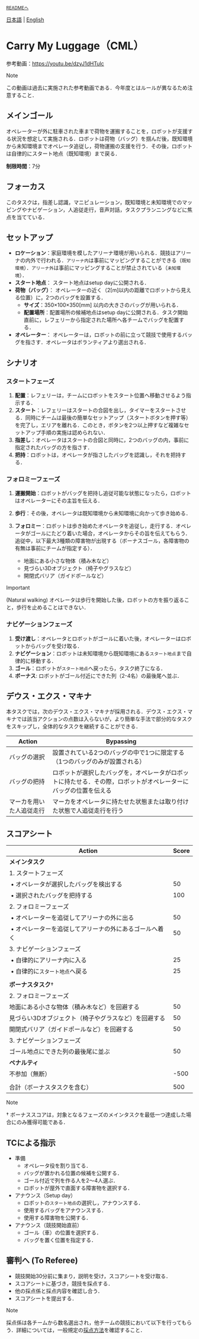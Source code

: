 <sub>[READMEへ](../../README.md)</sub>

[日本語](./cml_ja.md) | [English](./cml_en.md)

# Carry My Luggage（CML）

参考動画：https://youtu.be/dzyJ1dHTulc

> [!NOTE]  
> この動画は過去に実施された参考動画である．今年度とはルールが異なるため注意すること．

## メインゴール

オペレーターが外に駐車された車まで荷物を運搬することを，ロボットが支援する状況を想定して実施される．ロボットは荷物（バッグ）を掴んだ後，既知環境から未知環境までオペレータ追従し，荷物運搬の支援を行う．その後，ロボットは自律的にスタート地点（既知環境）まで戻る．

**制限時間**：7分

## フォーカス

このタスクは，指差し認識，マニピュレーション，既知環境と未知環境でのマッピングやナビゲーション，人追従走行，音声対話，タスクプランニングなどに焦点を当てている．

## セットアップ

- **ロケーション**：家庭環境を模したアリーナ環境が用いられる．競技はアリーナの内外で行われる．`アリーナ内`は事前にマッピングすることができる（`既知環境`）．`アリーナ外`は事前にマッピングすることが禁止されている（`未知環境`）．
- **スタート地点**： スタート地点はsetup dayに公開される．
- **荷物（バッグ）**： オペレーターの近く（2\[m\]以内の距離でロボットから見える位置）に，2つのバッグを設置する．
  - **サイズ**：350×100×350\[mm\] 以内の大きさのバッグが用いられる．
  - **配置場所**：配置場所の候補地点はsetup dayに公開される．タスク開始直前に，レフェリーから指定された場所へ各チームでバッグを配置する．
- **オペレーター**： オペレーターは，ロボットの前に立って競技で使用するバッグを指さす．オペレータはボランティアより選出される．

## シナリオ

### スタートフェーズ

1. **配置**：レフェリーは，チームにロボットをスタート位置へ移動させるよう指示する．
1. **スタート**：レフェリーはスタートの合図を出し，タイマーをスタートさせる．同時にチームは最後の簡単なセットアップ（スタートボタンを押す等）を完了し，エリアを離れる．このとき，ボタンを2つ以上押すなど複雑なセットアップ手順の実施は認められない．
1. **指差し**：オペレータはスタートの合図と同時に，2つのバッグの内，事前に指定されたバッグの方を指さす．
1. **把持**：ロボットは，オペレータが指さしたバッグを認識し，それを把持する．

### フォロミーフェーズ

1. **運搬開始**：ロボットがバッグを把持し追従可能な状態になったら，ロボットはオペレーターにその主旨を伝える．
2. **歩行**：その後，オペレータは既知環境から未知環境に向かって歩き始める．
3. **フォロミー**：ロボットは歩き始めたオペレータを追従し，走行する．オペレータがゴールにたどり着いた場合，オペレータからその旨を伝えてもらう．追従中，以下最大3種類の障害物が出現する（ボーナスゴール，各障害物の有無は事前にチームが指定する）．
  
   - 地面にある小さな物体（積み木など）
   - 見づらい3Dオブジェクト（椅子やグラスなど）
   - 開閉式バリア（ガイドポールなど）

> [!IMPORTANT]
> (Natural walking) オペレータは歩行を開始した後，ロボットの方を振り返ること，歩行を止めることはできない．

### ナビゲーションフェーズ

1. **受け渡し**：オペレータとロボットがゴールに着いた後，オペレーターはロボットからバッグを受け取る．
2. **ナビゲーション**：ロボットは未知環境から既知環境にある`スタート地点`まで自律的に移動する．
3. **ゴール**：ロボットが`スタート地点`へ戻ったら，タスク終了になる．
4. **ボーナス**: ロボットがゴール付近にできた列（2-4名）の最後尾へ並ぶ．

## デウス・エクス・マキナ

本タスクでは，次のデウス・エクス・マキナが採用される．デウス・エクス・マキナでは該当アクションの点数は入らないが，より簡単な手法で部分的なタスクをスキップし，全体的なタスクを継続することができる．

|Action|Bypassing|
|------|---------|
| バッグの選択 | 設置されている2つのバッグの中で1つに限定する（1つのバッグのみが設置される） |
| バッグの把持 | ロボットが選択したバッグを，オペレータがロボットに持たせる．その際，ロボットがオペレーターにバッグの位置を伝える |
| マーカを用いた人追従走行 | マーカをオペレータに持たせた状態または取り付けた状態で人追従走行を行う |

## スコアシート

|Action|Score|
|------|-----|
| **メインタスク** |  |
| 1. スタートフェーズ | |
| &nbsp;&bull;&nbsp;オペレータが選択したバッグを検出する | 50 |
| &nbsp;&bull;&nbsp;選択されたバッグを把持する | 100 |
| 2. フォロミーフェーズ | |
| &nbsp;&bull;&nbsp;オペレーターを追従してアリーナの外に出る | 50 |
| &nbsp;&bull;&nbsp;オペレーターを追従してアリーナの外にあるゴールへ着く | 50 |
| 3. ナビゲーションフェーズ |  |
| &nbsp;&bull;&nbsp;自律的にアリーナ内に入る | 25 |
| &nbsp;&bull;&nbsp;自律的に`スタート地点`へ戻る | 25 |
|  |  |
| **ボーナスタスク**† |  |
| 2. フォロミーフェーズ | |
| 地面にある小さな物体（積み木など）を回避する | 50 |
| 見づらい3Dオブジェクト（椅子やグラスなど）を回避する | 50 |
| 開閉式バリア（ガイドポールなど）を回避する | 50 |
| 3. ナビゲーションフェーズ |  |
| ゴール地点にできた列の最後尾に並ぶ | 50 |
| **ペナルティ** |  |
| 不参加（無断） | -500 |
|  |  |
| 合計（ボーナスタスクを含む） | 500 |

> [!NOTE]
> † ボーナススコアは，対象となるフェーズのメインタスクを最低一つ達成した場合にのみ獲得可能である．

## TCによる指示

- 準備
  - オペレータ役を割り当てる．
  - バッグが置かれる位置の候補を公開する．
  - ゴール付近で列を作る人を2～4人選ぶ．
  - ロボットが屋外で直面する障害物を選択する．
- アナウンス（Setup day）
  - ロボットの`スタート地点`の選択し，アナウンスする．
  - 使用するバッグをアナウンスする．
  - 使用する障害物を公開する．
- アナウンス（競技開始直前）
  - ゴール（車）の位置を選択する．
  - バッグを置く位置を指定する．

## 審判へ (To Referee)

- 競技開始30分前に集まり，説明を受け，スコアシートを受け取る．
- スコアシートに基づき，競技を採点する．
- 他の採点係と採点内容を確認し合う．
- スコアシートを提出する．

> [!NOTE]  
> 採点係は各チームから数名選出され，他チームの競技において以下を行ってもらう．詳細については，一般規定の[採点方法](./gr_ja.md#採点方法scoring-system)を確認すること．
